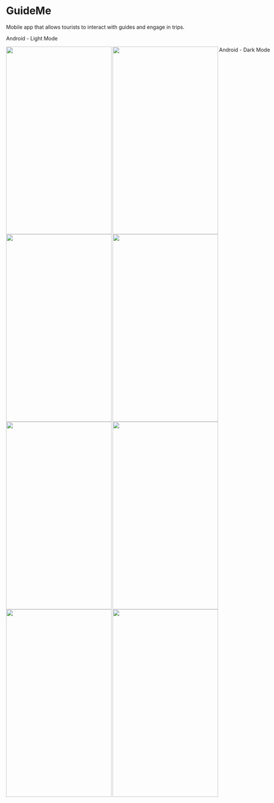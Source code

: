 # GuideMe
Mobile app that allows tourists to interact with guides and engage in trips.

 <div class="container" style="width: 750px; margin: 0 auto;">

<p> Android - Light Mode </p>

<a href="url"><img src="https://github.com/AlessioLuciani/GuideMe/blob/dev/assets/preview/1.png" align="left" height="512" width="288" ></a>

<a href="url"><img src="https://github.com/AlessioLuciani/GuideMe/blob/dev/assets/preview/2.png" align="left" height="512" width="288" ></a>

<a href="url"><img src="https://github.com/AlessioLuciani/GuideMe/blob/dev/assets/preview/3.png" align="left" height="512" width="288" ></a>

<a href="url"><img src="https://github.com/AlessioLuciani/GuideMe/blob/dev/assets/preview/4.png" align="left" height="512" width="288" ></a>

</div>

 <div class="container" style="width: 750px; margin: 0 auto;">

<p> Android - Dark Mode </p>

<a href="url"><img src="https://github.com/AlessioLuciani/GuideMe/blob/dev/assets/preview/5.png" align="left" height="512" width="288" ></a>

<a href="url"><img src="https://github.com/AlessioLuciani/GuideMe/blob/dev/assets/preview/6.png" align="left" height="512" width="288" ></a>

<a href="url"><img src="https://github.com/AlessioLuciani/GuideMe/blob/dev/assets/preview/7.png" align="left" height="512" width="288" ></a>

<a href="url"><img src="https://github.com/AlessioLuciani/GuideMe/blob/dev/assets/preview/8.png" align="left" height="512" width="288" ></a>

</div>
